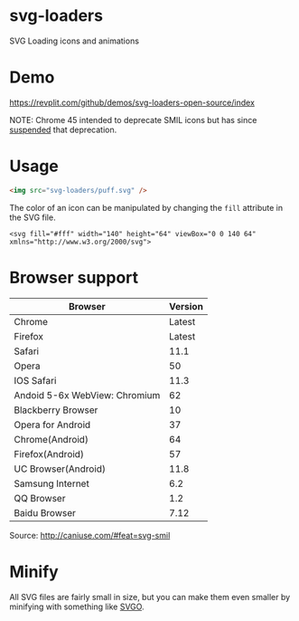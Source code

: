 # svg-loaders
SVG Loading icons and animations

Demo
===========

https://revplit.com/github/demos/svg-loaders-open-source/index

NOTE: Chrome 45 intended to deprecate SMIL icons but has since [suspended](https://groups.google.com/a/chromium.org/forum/#!topic/blink-dev/5o0yiO440LM%5B126-150%5D) that deprecation.

Usage
===========

```html
<img src="svg-loaders/puff.svg" />
```

The color of an icon can be manipulated by changing the `fill` attribute in the SVG file.

```
<svg fill="#fff" width="140" height="64" viewBox="0 0 140 64" xmlns="http://www.w3.org/2000/svg">
```

Browser support
===========

| Browser | Version |
| --- | --- |
| Chrome | Latest |
| Firefox | Latest |
| Safari | 11.1 |
| Opera | 50 |
| IOS Safari | 11.3 |
| Andoid 5-6x WebView: Chromium  | 62 |
| Blackberry Browser | 10 |
| Opera for Android | 37 |
| Chrome(Android) | 64 |
| Firefox(Android) | 57 |
| UC Browser(Android) | 11.8 |
| Samsung Internet | 6.2 |
| QQ Browser | 1.2 |
| Baidu Browser | 7.12 |



Source: http://caniuse.com/#feat=svg-smil

Minify
===========
All SVG files are fairly small in size, but you can make them even smaller by minifying with something like [SVGO](https://github.com/svg/svgo).
